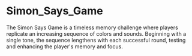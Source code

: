 # Simon_Says_Game
The Simon Says Game is a timeless memory challenge where players replicate an increasing sequence of colors and sounds. Beginning with a single tone, the sequence lengthens with each successful round, testing and enhancing the player's memory and focus.
